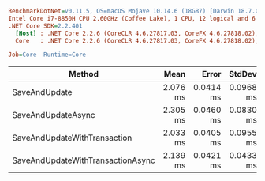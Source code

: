 ``` ini

BenchmarkDotNet=v0.11.5, OS=macOS Mojave 10.14.6 (18G87) [Darwin 18.7.0]
Intel Core i7-8850H CPU 2.60GHz (Coffee Lake), 1 CPU, 12 logical and 6 physical cores
.NET Core SDK=2.2.401
  [Host] : .NET Core 2.2.6 (CoreCLR 4.6.27817.03, CoreFX 4.6.27818.02), 64bit RyuJIT
  Core   : .NET Core 2.2.6 (CoreCLR 4.6.27817.03, CoreFX 4.6.27818.02), 64bit RyuJIT

Job=Core  Runtime=Core  

```
|                            Method |     Mean |     Error |    StdDev | Ratio | RatioSD |
|---------------------------------- |---------:|----------:|----------:|------:|--------:|
|                     SaveAndUpdate | 2.076 ms | 0.0414 ms | 0.0968 ms |  1.00 |    0.00 |
|                SaveAndUpdateAsync | 2.305 ms | 0.0460 ms | 0.0830 ms |  1.13 |    0.07 |
|      SaveAndUpdateWithTransaction | 2.033 ms | 0.0405 ms | 0.0955 ms |  0.98 |    0.05 |
| SaveAndUpdateWithTransactionAsync | 2.139 ms | 0.0421 ms | 0.0433 ms |  1.01 |    0.04 |
